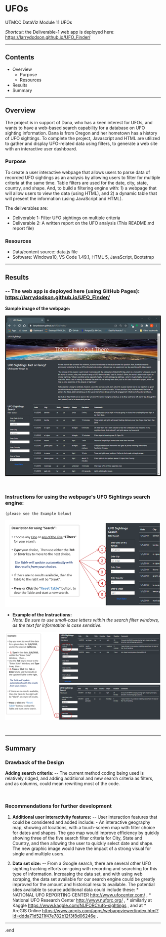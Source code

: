 # UFOs
UTMCC DataViz Module 11 UFOs  

   *Shortcut*: the Deliverable-1 web app is deployed here:  https://larrydodson.github.io/UFO_Finder/ 

---

## Contents 
  * Overview
    - Purpose
    - Resources
  * Results
  * Summary

---  

## Overview 
  
  The project is in support of Dana, who has a keen interest for UFOs, and wants to have a web-based search capability for a database on UFO sighting information. Dana is from Oregon and her hometown has a history of UFO sightings. To complete the project, Javascript and HTML are utilized to gather and display UFO-related data using filters, to generate a web site with an interactive user dashboard. 

   ### Purpose
   
   To create a user interactive webpage that allows users to parse data of recorded UFO sightings as an analysis by allowing users to filter for multiple criteria at the same time. Table filters are used for the date, city, state, country, and shape. And, to build a filtering engine with: 1) a webpage that will allow users to view the data (using HTML), and 2) a dynamic table that will present the information (using JavaScript and HTML).

  
   The deliverables are:  
   
   - Deliverable 1: Filter UFO sightings on multiple criteria
   - Deliverable 2: A written report on the UFO analysis (This README.md report file)
  
   
  
   ### Resources
  * Data/content source: data.js file 
  * Software: Windows10, VS Code 1.49.1, HTML 5, JavaScript, Bootstrap
  
--- 

## Results
  
  ###  -- The web app is deployed here (using GitHub Pages):  https://larrydodson.github.io/UFO_Finder/
  
   **Sample image of the webpage:**
   
   ![UFO_Finder_webpage.png](https://github.com/larrydodson/UFOs/blob/main/static/images/UFO_Finder_webpage.png)
   
<br>

  ### Instructions for using the webpage's UFO Sightings search engine: 
    (please see the Example below) 
  
  
   ![Search_description.png](https://github.com/larrydodson/UFOs/blob/main/static/images/Search_description.png)


 * **Example of the Instructions:**   
   *Note: Be sure to use small-case letters within the search filter windows, as the text for information is case sensitive.*
 
 
  ![instructions.png](https://github.com/larrydodson/UFOs/blob/main/static/images/instructions.png)

<br>

--- 

## Summary
  
  ### Drawback of the Design 
   **Adding search criteria**:  --  The current method coding being used is relatively ridged, and adding additional and new search criteria as filters, and as columns, could mean rewriting most of the code. 

<br>
  
  ### Recommendations for further development

   1. **Additional user interactivity features:**  --  User interaction features that could be considered and added include:
    - An interactive geography map, showing all locations, with a touch-screen map with filter choice for dates and shapes. The geo map would improve efficiency by quickly showing three of the five search filter criteria for City, State and Country, and then allowing the user to quickly select date and shape. The new graphic image would have the impact of a strong visual for single and multiple users. 
  
   2. **Data set size:**  --  From a Google search, there are several other UFO sighting tracking efforts on-going with recording and searching for this type of information. Increasing the data set, and with using web scraping, the data set available for our search engine could be greatly improved for the amount and historical results available. The potential sites available to source additional data could include these: * NATIONAL UFO REPORTING CENTER http://www.ufocenter.com/ ,  * National UFO Research Center http://www.nuforc.org/ ,  * similarly at Kaggle https://www.kaggle.com/NUFORC/ufo-sightings , and at * ArcGIS Online https://www.arcgis.com/apps/webappviewer/index.html?id=ddda71d5211f47e782b12f3f8d06246e .

--- 

.end 
